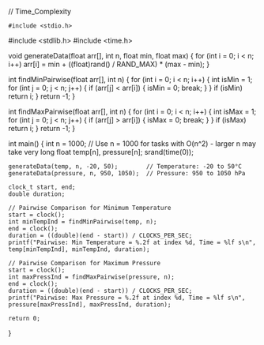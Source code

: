 // Time_Complexity

    #include <stdio.h>
#include <stdlib.h>
#include <time.h>

void generateData(float arr[], int n, float min, float max) {
    for (int i = 0; i < n; i++)
        arr[i] = min + ((float)rand() / RAND_MAX) * (max - min);
}

int findMinPairwise(float arr[], int n) {
    for (int i = 0; i < n; i++) {
        int isMin = 1;
        for (int j = 0; j < n; j++) {
            if (arr[j] < arr[i]) {
                isMin = 0;
                break;
            }
        }
        if (isMin) return i;
    }
    return -1;
}

int findMaxPairwise(float arr[], int n) {
    for (int i = 0; i < n; i++) {
        int isMax = 1;
        for (int j = 0; j < n; j++) {
            if (arr[j] > arr[i]) {
                isMax = 0;
                break;
            }
        }
        if (isMax) return i;
    }
    return -1;
}

int main() {
    int n = 1000;   // Use n = 1000 for tasks with O(n^2) - larger n may take very long
    float temp[n], pressure[n];
    srand(time(0));

    generateData(temp, n, -20, 50);        // Temperature: -20 to 50°C
    generateData(pressure, n, 950, 1050);  // Pressure: 950 to 1050 hPa

    clock_t start, end;
    double duration;

    // Pairwise Comparison for Minimum Temperature
    start = clock();
    int minTempInd = findMinPairwise(temp, n);
    end = clock();
    duration = ((double)(end - start)) / CLOCKS_PER_SEC;
    printf("Pairwise: Min Temperature = %.2f at index %d, Time = %lf s\n", temp[minTempInd], minTempInd, duration);

    // Pairwise Comparison for Maximum Pressure
    start = clock();
    int maxPressInd = findMaxPairwise(pressure, n);
    end = clock();
    duration = ((double)(end - start)) / CLOCKS_PER_SEC;
    printf("Pairwise: Max Pressure = %.2f at index %d, Time = %lf s\n", pressure[maxPressInd], maxPressInd, duration);

    return 0;
}

